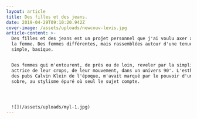 ```yaml
---
layout: article
title: Des filles et des jeans.
date: 2019-04-29T09:10:20.942Z
cover-image: /assets/uploads/newcouv-levis.jpg
article-content: >-
  Des filles et des jeans est un projet personnel que j'ai voulu axer autour de
  la femme. Des femmes différentes, mais rassemblées autour d'une tenue commune,
  simple, basique. 


  Des femmes qui m'entourent, de près ou de loin, reveler par la simplicité,
  actrice de leur crops, de leur mouvement, dans un univers 90'. L'esthétique
  des pubs Calvin Klein de l'époque, m'avait marqué par le pouvoir d'une photo,
  sobre, au stylisme épuré où seul le sujet compte.




  ![](/assets/uploads/myl-1.jpg)
---
```


